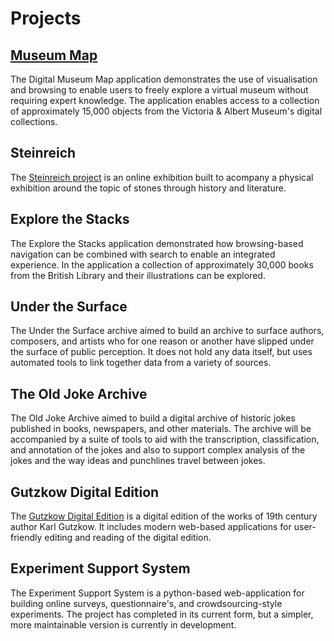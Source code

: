 # Projects

## [Museum Map](museum-map)

The Digital Museum Map application demonstrates the use of visualisation and
browsing to enable users to freely explore a virtual museum without requiring
expert knowledge. The application enables access to a collection of approximately
15,000 objects from the Victoria & Albert Museum's digital collections.

## Steinreich

The [Steinreich project](https://steinreich.uzi.uni-halle.de) is an online
exhibition built to acompany a physical exhibition around the topic of stones
through history and literature.

## Explore the Stacks

The Explore the Stacks application demonstrated how browsing-based navigation
can be combined with search to enable an integrated experience. In the
application a collection of approximately 30,000 books from the British Library
and their illustrations can be explored.

## Under the Surface

The Under the Surface archive aimed to build an archive to surface authors, composers,
and artists who for one reason or another have slipped under the surface of public
perception. It does not hold any data itself, but uses automated tools to link together
data from a variety of sources.

## The Old Joke Archive

The Old Joke Archive aimed to build a digital archive of historic jokes published
in books, newspapers, and other materials. The archive will be accompanied by a
suite of tools to aid with the transcription, classification, and annotation of
the jokes and also to support complex analysis of the jokes and the way ideas
and punchlines travel between jokes.

## Gutzkow Digital Edition

The [Gutzkow Digital Edition](https://gutzkow.de) is a digital edition of the works
of 19th century author Karl Gutzkow. It includes modern web-based applications for
user-friendly editing and reading of the digital edition.

## Experiment Support System

The Experiment Support System is a python-based web-application for building
online surveys, questionnaire's, and crowdsourcing-style experiments. The project
has completed in its current form, but a simpler, more maintainable version
is currently in development.
